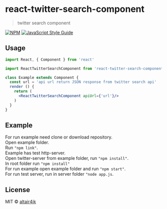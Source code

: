 # react-twitter-search-component

> twitter search component

[![NPM](https://img.shields.io/npm/v/react-twitter-search-component.svg)](https://www.npmjs.com/package/react-twitter-search-component) [![JavaScript Style Guide](https://img.shields.io/badge/code_style-standard-brightgreen.svg)](https://standardjs.com)

## Usage

```jsx
import React, { Component } from 'react'

import ReactTwitterSearchComponent from 'react-twitter-search-component'

class Example extends Component {
  const url = 'api url return JSON response from twitter search api'
  render () {
    return (
      <ReactTwitterSearchComponent apiUrl={'url'}/>
    )
  }
}
```
## Example
For run example need clone or download repository.<br>
Open example folder.<br>
Run ```"npm link"```.<br>
Example has test http-server.<br>
Open twitter-server from example folder, run ```"npm install"```.<br>
In root folder run ```"npm install"```<br>
For run example open example folder and run ```"npm start"```.<br>
For run test server, run in server folder ```"node app.js```.


## License

MIT © [altair4ik](https://github.com/altair4ik)
